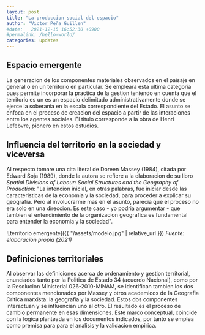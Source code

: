 ```yaml
---
layout: post
title: "La produccion social del espacio"
author: "Victor Peña Guillen"
#date:   2021-12-15 16:52:30 +0900
#permalink: /hello-world/
categories: updates
---
```


## Espacio emergente

 La generacion de los componentes materiales observados en el paisaje en general o en un territorio en particular. Se empleara esta ultima categoria pues permite incorporar la practica de la gestion teniendo en cuenta que el territorio es un es un espacio delimitado administrativamente donde se ejerce la soberania en la escala correspondiente del Estado. El asunto se enfoca en el proceso de creacion del espacio a partir de las interaciones entre los agentes sociales. El titulo corresponde a la obra de Henri Lefebvre, pionero en estos estudios.

## Influencia del territorio en la sociedad y viceversa

Al respecto tomare una cita literal de Doreen Massey (1984), citada por Edward Soja (1989), donde la autora se refiere a la elaboracion de su libro *Spatial Divisions of Labour: Social Structures and the Geography of Production*: "La intencion inicial, en otras palabras, fue iniciar desde las caracteristicas de la economia y la sociedad, para proceder a explicar su geografia. Pero al involucrarme mas en el asunto, parecia que el proceso no era solo en una direccion. Es este caso - yo podria argumentar - que tambien el entendimiento de la organizacion geografica es fundamental para entender la economia y la sociedad".

![territorio emergente]({{ "/assets/modelo.jpg" | relative_url }})
*Fuente: elaboracion propia (2021)*


## Definiciones territoriales

Al observar las definiciones acerca de ordenamiento y gestion territorial, enunciados tanto por la Politica de Estado 34 (acuerdo Nacional), como por la Resolucion Ministerial 026-2010-MINAM, se identifican tambien los dos componentes mencionados por Massey y otros academicos de la Geografia Critica marxista: la geografia y la sociedad. Estos dos componentes interactuan y se influencian uno al otro. El resultado es el proceso de cambio permanente en esas dimensiones. Este marco conceptual, coincide con la logica planteada en los documentos indicados, por tanto se emplea como premisa para para el analisis y la validacion empirica.
